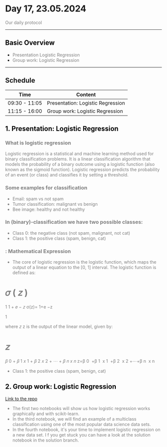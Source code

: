 # Day 17, 23.05.2024
<span style="color:grey">
Our daily protocol
</span>

---
## <span style="color:black"> __Basic Overview__ </span>
 
* <span style="color:grey"> Presentation Logistic Regression
* <span style="color:grey"> Group work: Logistic Regression


---
##  __Schedule__
<span style="color:grey">

|Time|Content|
|---|---|
|09:30 - 11:05|Presentation: Logistic Regression|
|11:15 - 16:00| Group work: Logistic Regression|



## <span style="color:black"> 1. Presentation: Logistic Regression </span>

### What is logistic regression
Logistic regression is a statistical and machine learning method used for binary classification problems. It is a linear classification algorithm that models the probability of a binary outcome using a logistic function (also known as the sigmoid function). Logistic regression predicts the probability of an event (or class) and classifies it by setting a threshold.
 
 ### Some examples for classification
 * Email: spam vs not spam
 * Tumor classification: malignant vs benign
 * Bee image: healthy and not healthy

### In (binary)-classification we have two possible classes:
* Class 0: the negative class (not spam, malignant, not cat)
* Class 1: the positive class (spam, benign, cat)

### : Mathematical Expression
* The core of logistic regression is the logistic function, which maps the output of a linear equation to the [0, 1] interval. The logistic function is defined as:

𝜎
(
𝑧
)
=
1
1
+
𝑒
−
𝑧
σ(z)= 
1+e 
−z
 
1
​
 

where 
𝑧
z is the output of the linear model, given by:

𝑧
=
𝛽
0
+
𝛽
1
𝑥
1
+
𝛽
2
𝑥
2
+
⋯
+
𝛽
𝑛
𝑥
𝑛
z=β 
0
​
 +β 
1
​
 x 
1
​
 +β 
2
​
 x 
2
​
 +⋯+β 
n
​
 x 
n
​

* Class 1: the positive class (spam, benign, cat)

## <span style="color:black"> 2. Group work: Logistic Regression </span>
[Link to the repo](https://github.com/neuefische/ds-logistic-regression)

* The first two notebooks will show us how logistic regression works graphically and with scikit-learn. 
* In the third notebook, we will find an example of a multiclass classification using one of the most popular data science data sets. 
* In the fourth notebook, it's your time to implement logistic regression on a new data set. I
f you get stuck you can have a look at the solution notebook in the solution branch.
